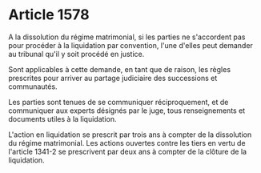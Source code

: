 # Article 1578

A la dissolution du régime matrimonial, si les parties ne s'accordent pas pour procéder à la liquidation par convention, l'une d'elles peut demander au tribunal qu'il y soit procédé en justice.

Sont applicables à cette demande, en tant que de raison, les règles prescrites pour arriver au partage judiciaire des successions et communautés.

Les parties sont tenues de se communiquer réciproquement, et de communiquer aux experts désignés par le juge, tous renseignements et documents utiles à la liquidation.

L'action en liquidation se prescrit par trois ans à compter de la dissolution du régime matrimonial. Les actions ouvertes contre les tiers en vertu de l'article 1341-2 se prescrivent par deux ans à compter de la clôture de la liquidation.
